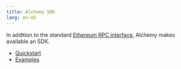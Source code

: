 ```yaml
---
title: Alchemy SDK
lang: en-US
---
```


In addition to the standard [Ethereum RPC interface](../useful-tools/networks.md), Alchemy makes available an SDK.

- [Quickstart](https://docs.alchemy.com/reference/alchemy-sdk-quickstart/?a=818c11a8da)
- [Examples](https://docs.alchemy.com/reference/optimism-sdk-examples/?a=818c11a8da)
